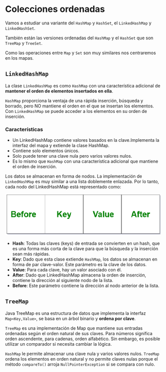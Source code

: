 # Colecciones ordenadas

Vamos a estudiar una variante del `HashMap` y `HashSet`, el `LinkedHashMap` y `LinkedHashSet`.

También están las versiones ordenadas del `HashMap` y el `HashSet` que son `TreeMap` y `TreeSet`.

Como las operaciones entre `Map` y `Set` son muy similares nos centraremos en los mapas.

## `LinkedHashMap`

La clase `LinkedHashMap` es como `HashMap` con una característica adicional de **mantener el orden de elementos insertados en ella**.

`HashMap` proporciona la ventaja de una rápida inserción, búsqueda y borrado, pero NO mantiene el orden en el que se insertan los elementos. Con `LinkedHashMap` se puede acceder a los elementos en su orden de inserción.

### Características

+ Un LinkedHashMap contiene valores basados en la clave.Implementa la interfaz del mapa y extiende la clase HashMap.
+ Contiene solo elementos únicos.
+ Solo puede tener una clave nula pero varios valores nulos.
+ Es lo mismo que `HashMap` con una característica adicional que mantiene el orden de inserción.

Los datos se almacenan en forma de nodos. La implementación de `LinkedHashMap` es muy similar a una lista doblemente enlazada. Por lo tanto, cada nodo del LinkedHashMap está representado como:

![OrderCollections](../img/ud6/linkedhashmap1.png)

+ **Hash**: Todas las claves (keys) de entrada se convierten en un hash, que es una forma más corta de la clave para que la búsqueda y la inserción sean más rápidas.
+ **Key**: Dado que esta clase extiende `HashMap`, los datos se almacenan en forma de par clave-valor. Este parámetro es la clave de los datos.
+ **Value**: Para cada clave, hay un valor asociado con él.
+ **After**: Dado que LinkedHashMap almacena la orden de inserción, contiene la dirección al siguiente nodo de la lista.
+ **Before**: Este parámetro contiene la dirección al nodo anterior de la lista.

## `TreeMap`

Java TreeMap es una estructura de datos que implementa la interfaz `Map<Key,Value>`, se basa en un árbol binario y **ordena por clave**.

`TreeMap` es una implementación de Map que mantiene sus entradas ordenadas según el orden natural de sus claves. Para números significa orden ascendente, para cadenas, orden alfabético. Sin embargo, es posible utilizar un comparador si necesita cambiar la lógica.

`HashMap` le permite almacenar una clave nula y varios valores nulos. `TreeMap` ordena los elementos en orden natural y no permite claves nulas porque el método `compareTo()` arroja `NullPointerException` si se compara con nulo.
